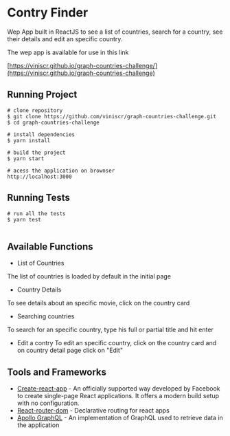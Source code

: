# Contry Finder
Wep App built in ReactJS to see a list of countries, search for a country, see their details and edit an specific country. 

The wep app is available for use in this link 

[https://viniscr.github.io/graph-countries-challenge/](https://viniscr.github.io/graph-countries-challenge) 

## Running Project
```
# clone repository
$ git clone https://github.com/viniscr/graph-countries-challenge.git
$ cd graph-countries-challenge

# install dependencies
$ yarn install

# build the project 
$ yarn start

# acess the application on brownser
http://localhost:3000

```

## Running Tests
```
# run all the tests
$ yarn test


```

## Available Functions
- List of Countries

The list of countries is loaded by default in the initial page

- Country Details

To see details about an specific movie, click on the country card

- Searching countries

To search for an specific country, type his full or partial title and hit enter

- Edit a contry
To edit an specific country, click on the country card and on country detail page click on "Edit"

## Tools and Frameworks
- [Create-react-app](https://github.com/facebook/create-react-app) - An officially supported way developed by Facebook to create single-page React applications. It offers a modern build setup with no configuration.
- [React-router-dom](https://reactrouter.com/web/guides/quick-start) - Declarative routing for react apps
- [Apollo GraphQL](https://www.apollographql.com/) - An implementation of GraphQL used to retrieve data in the application
